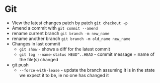 # Git
* View the latest changes patch by patch `git checkout -p`
* Amend a commit with `git commit --amend`
* rename current branch `git branch -m new_name`
* rename another branch `git branch -m old_name new_name`
* Changes in last commit
  - `git show` - shows a diff for the latest commit
  - `git log --name-status HEAD^..HEAD` - commit message + name of the file(s) changed
* git push
  - `--force-with-lease` - update the branch assuming it is in the state we expect it to be, ie no one has changed it
